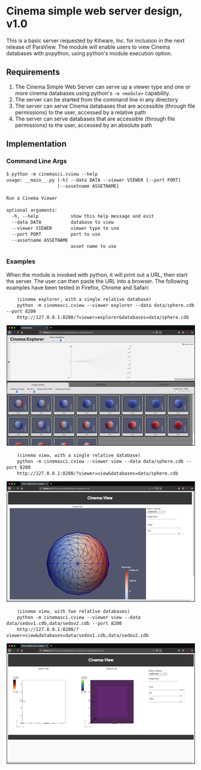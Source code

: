 # Cinema simple web server design, v1.0

This is a basic server requested by Kitware, Inc. for inclusion in the next release of ParaView. The module will enable users to view Cinema databases with pvpython, using python's module execution option.

## Requirements

1. The Cinema Simple Web Server can serve up a viewer type and one or more cinema databases using python's `-m <module>` capability.
1. The server can be started from the command line in any directory
1. The server can serve Cinema databases that are accessible (through file permissions) to the user, accessed by a relative path 
1. The server can serve databases that are accessible (through file permissions) to the user, accessed by an absolute path

## Implementation 

### Command Line Args

```
$ python -m cinemasci.cview --help
usage: __main__.py [-h] --data DATA --viewer VIEWER [--port PORT]
                   [--assetname ASSETNAME]

Run a Cinema Viewer

optional arguments:
  -h, --help            show this help message and exit
  --data DATA           database to view
  --viewer VIEWER       viewer type to use
  --port PORT           port to use
  --assetname ASSETNAME
                        asset name to use
```

### Examples

When the module is invoked with python, it will print out a URL, then start the server. The user can then paste the URL into a browser. The following examples have been tested in Firefox, Chrome and Safari:


```
    (cinema explorer, with a single relative database)
    python -m cinemasci.cview --viewer explorer --data data/sphere.cdb --port 8200
    http://127.0.0.1:8200/?viewer=explorer&databases=data/sphere.cdb
```
<p align="center">
<img src="doc/img/explorer.png"></img>
</p>

```
    (cinema view, with a single relative database)
    python -m cinemasci.cview --viewer view --data data/sphere.cdb --port 8200
    http://127.0.0.1:8200/?viewer=view&databases=data/sphere.cdb
```
<p align="center">
<img src="doc/img/view_single.png"></img>
</p>

```
    (cinema view, with two relative databases)
    python -m cinemasci.cview --viewer view --data data/sedov1.cdb,data/sedov2.cdb --port 8200
    http://127.0.0.1:8200/?viewer=view&databases=data/sedov1.cdb,data/sedov2.cdb
```
<p align="center">
<img src="doc/img/view_multiple.png"></img>
</p>

